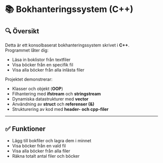 # 📚 Bokhanteringssystem (C++)

## 🔍 Översikt
Detta är ett konsolbaserat bokhanteringssystem skrivet i **C++**.  
Programmet låter dig:
- Läsa in boklistor från textfiler
- Visa böcker från en specifik fil
- Visa alla böcker från alla inlästa filer

Projektet demonstrerar:
- Klasser och objekt (**OOP**)
- Filhantering med **ifstream** och **stringstream**
- Dynamiska datastrukturer med **vector**
- Användning av **struct** och **referenser (&)**
- Strukturering av kod med **header- och cpp-filer**

---

## ✅ Funktioner
- Lägg till bokfiler och lagra dem i minnet
- Visa böcker från en vald fil
- Visa alla böcker från alla filer
- Räkna totalt antal filer och böcker


